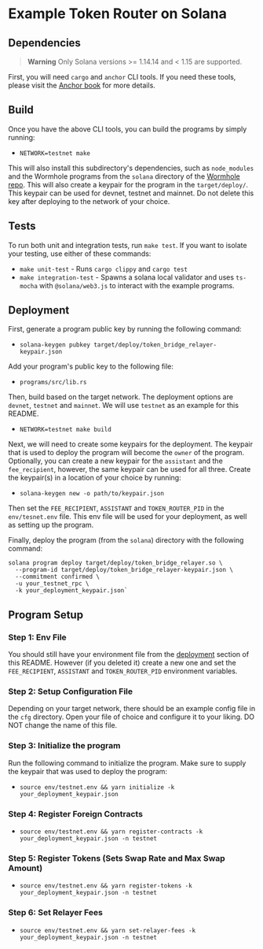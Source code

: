 # Example Token Router on Solana

## Dependencies

> **Warning**
> Only Solana versions >= 1.14.14 and < 1.15 are supported.

First, you will need `cargo` and `anchor` CLI tools. If you need these tools,
please visit the [Anchor book] for more details.

## Build

Once you have the above CLI tools, you can build the programs by simply running:

- `NETWORK=testnet make`

This will also install this subdirectory's dependencies, such as
`node_modules` and the Wormhole programs from the `solana` directory of the
[Wormhole repo]. This will also create a keypair for the program in the
`target/deploy/`. This keypair can be used for devnet, testnet and mainnet. Do not delete this
key after deploying to the network of your choice.

## Tests

To run both unit and integration tests, run `make test`. If you want to isolate
your testing, use either of these commands:

- `make unit-test` - Runs `cargo clippy` and `cargo test`
- `make integration-test` - Spawns a solana local validator and uses `ts-mocha`
  with `@solana/web3.js` to interact with the example programs.

## Deployment

First, generate a program public key by running the following command:

- `solana-keygen pubkey target/deploy/token_bridge_relayer-keypair.json`

Add your program's public key to the following file:

- `programs/src/lib.rs`

Then, build based on the target network. The deployment options are `devnet`, `testnet` and `mainnet`. We will use `testnet` as an example for this README.

- `NETWORK=testnet make build`

Next, we will need to create some keypairs for the deployment. The keypair that is used to deploy the program will become the `owner` of the program. Optionally, you can create a new keypair for the `assistant` and the `fee_recipient`, however, the same keypair can be used for all three. Create the keypair(s) in a location of your choice by running:

- `solana-keygen new -o path/to/keypair.json`

Then set the `FEE_RECIPIENT`, `ASSISTANT` and `TOKEN_ROUTER_PID` in the `env/tesnet.env` file. This env file will be used for your deployment, as well as setting up the program.

Finally, deploy the program (from the `solana`) directory with the following command:

```
solana program deploy target/deploy/token_bridge_relayer.so \
  --program-id target/deploy/token_bridge_relayer-keypair.json \
  --commitment confirmed \
  -u your_testnet_rpc \
  -k your_deployment_keypair.json`
```

## Program Setup

### Step 1: Env File

You should still have your environment file from the [deployment](#deployment) section of this README. However (if you deleted it) create a new one and set the `FEE_RECIPIENT`, `ASSISTANT` and `TOKEN_ROUTER_PID` environment variables.

### Step 2: Setup Configuration File

Depending on your target network, there should be an example config file in the `cfg` directory. Open your file of choice and configure it to your liking. DO NOT change the name of this file.

### Step 3: Initialize the program

Run the following command to initialize the program. Make sure to supply the keypair that was used to deploy the program:

- `source env/testnet.env && yarn initialize -k your_deployment_keypair.json`

### Step 4: Register Foreign Contracts

- `source env/testnet.env && yarn register-contracts -k your_deployment_keypair.json -n testnet`

### Step 5: Register Tokens (Sets Swap Rate and Max Swap Amount)

- `source env/testnet.env && yarn register-tokens -k your_deployment_keypair.json -n testnet`

### Step 6: Set Relayer Fees

- `source env/testnet.env && yarn set-relayer-fees -k your_deployment_keypair.json -n testnet`

[anchor book]: https://book.anchor-lang.com/getting_started/installation.html
[wormhole repo]: https://github.com/wormhole-foundation/wormhole/tree/dev.v2/solana
